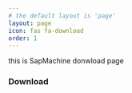 ```yaml
---
# the default layout is 'page'
layout: page
icon: fas fa-download
order: 1
---
```

<link rel="stylesheet" href="{{ '/assets/css/custom.css' | relative_url }}">

this is SapMachine donwload page
<h3>Download</h3>

<script src="{{ '/assets/js/custom.js' | relative_url }}"></script>
